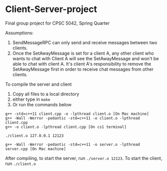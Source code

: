 # Client-Server-project
Final group project for CPSC 5042, Spring Quarter

Assumptions:
1. SendMessageRPC can only send and receive messages between two clients.
2. Once the SetAwayMessage is set for a client A, any other client who wants to chat with Client A will see the SetAwayMessage and won't be able to chat with client A. It's client A's responsibility to remove the SetAwayMessage first in order to receive chat messages from other clients.

To compile the server and client
1. Copy all files to a local directory
2. either type in `make `
3. Or run the commands below

```
g++ -std=c++11 client.cpp -o -lpthread client.o [On Mac machine]
g++ -Wall -Werror -pedantic -std=c++11 -o client.o -lpthread client.cpp
g++ -o client.o -lpthread client.cpp [On cs1 terminal]

./client.o 127.0.0.1 12123

g++ -Wall -Werror -pedantic -std=c++11 -o server.o -lpthread server.cpp [On Mac machine]

```
After compiling, to start the server, run `./server.o 12123`.
To start the client, run `./client.o`
```
